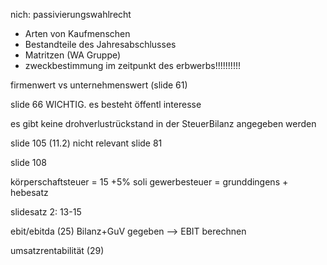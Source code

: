 














nich: passivierungswahlrecht
- Arten von Kaufmenschen
- Bestandteile des Jahresabschlusses
- Matritzen (WA Gruppe)
- zweckbestimmung im zeitpunkt des erbwerbs!!!!!!!!!!

firmenwert vs unternehmenswert (slide 61)

slide 66 WICHTIG. es besteht öffentl interesse  


es gibt keine drohverlustrückstand in der SteuerBilanz angegeben werden

slide 105 (11.2) nicht relevant
slide 81

slide 108

körperschaftsteuer = 15 +5% soli
gewerbesteuer = grunddingens + hebesatz


slidesatz 2:
13-15

ebit/ebitda (25) Bilanz+GuV gegeben --> EBIT berechnen

umsatzrentabilität (29)
